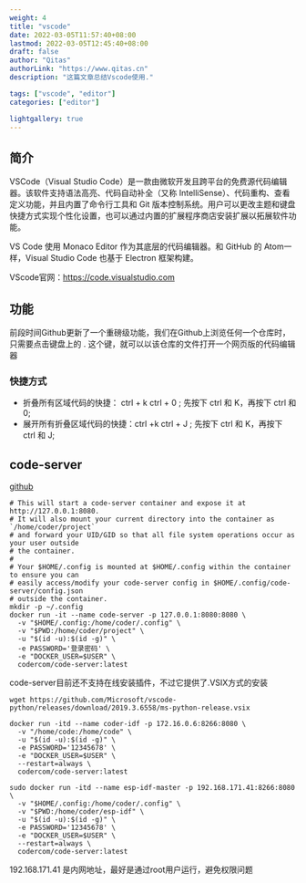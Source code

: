 ```yaml
---
weight: 4
title: "vscode"
date: 2022-03-05T11:57:40+08:00
lastmod: 2022-03-05T12:45:40+08:00
draft: false
author: "Qitas"
authorLink: "https://www.qitas.cn"
description: "这篇文章总结Vscode使用."

tags: ["vscode", "editor"]
categories: ["editor"]

lightgallery: true
---
```



## 简介

VSCode（Visual Studio Code）是一款由微软开发且跨平台的免费源代码编辑器。该软件支持语法高亮、代码自动补全（又称 IntelliSense）、代码重构、查看定义功能，并且内置了命令行工具和 Git 版本控制系统。用户可以更改主题和键盘快捷方式实现个性化设置，也可以通过内置的扩展程序商店安装扩展以拓展软件功能。

VS Code 使用 Monaco Editor 作为其底层的代码编辑器。和 GitHub 的 Atom一样，Visual Studio Code 也基于 Electron 框架构建。

VScode官网：https://code.visualstudio.com

## 功能


前段时间Github更新了一个重磅级功能，我们在Github上浏览任何一个仓库时，只需要点击键盘上的 . 这个键，就可以以该仓库的文件打开一个网页版的代码编辑器

### 快捷方式

* 折叠所有区域代码的快捷： ctrl + k  ctrl + 0 ; 先按下 ctrl 和 K，再按下 ctrl 和 0;
* 展开所有折叠区域代码的快捷：ctrl +k ctrl + J ; 先按下 ctrl 和 K，再按下 ctrl 和 J;


## code-server


[github](https://github.com/coder/code-server)


```Docker
# This will start a code-server container and expose it at http://127.0.0.1:8080.
# It will also mount your current directory into the container as `/home/coder/project`
# and forward your UID/GID so that all file system operations occur as your user outside
# the container.
#
# Your $HOME/.config is mounted at $HOME/.config within the container to ensure you can
# easily access/modify your code-server config in $HOME/.config/code-server/config.json
# outside the container.
mkdir -p ~/.config
docker run -it --name code-server -p 127.0.0.1:8080:8080 \
  -v "$HOME/.config:/home/coder/.config" \
  -v "$PWD:/home/coder/project" \
  -u "$(id -u):$(id -g)" \
  -e PASSWORD='登录密码' \
  -e "DOCKER_USER=$USER" \
  codercom/code-server:latest
```

code-server目前还不支持在线安装插件，不过它提供了.VSIX方式的安装

```
wget https://github.com/Microsoft/vscode-python/releases/download/2019.3.6558/ms-python-release.vsix
```

```Docker
docker run -itd --name coder-idf -p 172.16.0.6:8266:8080 \
  -v "/home/code:/home/code" \
  -u "$(id -u):$(id -g)" \
  -e PASSWORD='12345678' \
  -e "DOCKER_USER=$USER" \
  --restart=always \
  codercom/code-server:latest
```


```Docker
sudo docker run -itd --name esp-idf-master -p 192.168.171.41:8266:8080 \
  -v "$HOME/.config:/home/coder/.config" \
  -v "$PWD:/home/coder/esp-idf" \
  -u "$(id -u):$(id -g)" \
  -e PASSWORD='12345678' \
  -e "DOCKER_USER=$USER" \
  --restart=always \
  codercom/code-server:latest
```

192.168.171.41 是内网地址，最好是通过root用户运行，避免权限问题
